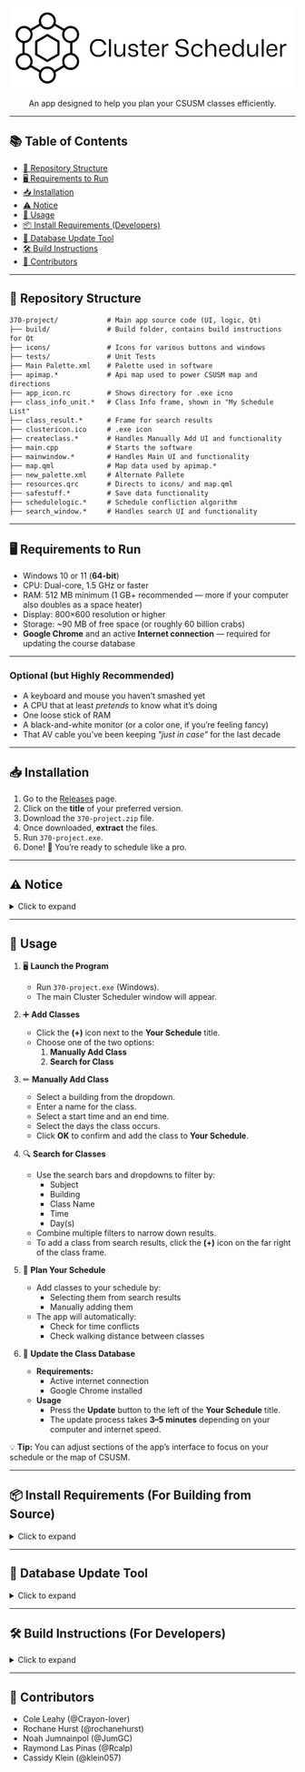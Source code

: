 <p align="center">
  <img src="370-project/icons/Cluster Banner.png" alt="Cluster Scheduler Banner" width="800">
</p>
<p align="center">An app designed to help you plan your CSUSM classes efficiently.</p>

---

## 📚 Table of Contents
- [📂 Repository Structure](#-repository-structure)
- [🖥 Requirements to Run](#-requirements-to-run)
- [📥 Installation](#-installation)
- [⚠ Notice](#-notice)
- [🚀 Usage](#-usage)
- [📦 Install Requirements (Developers)](#-install-requirements-for-building-from-source)
- [🐍 Database Update Tool](#-database-update-tool)
- [🛠 Build Instructions](#-build-instructions-for-developers)
- [👥 Contributors](#-contributors)

---

## 📂 Repository Structure
```
370-project/            # Main app source code (UI, logic, Qt)
├── build/              # Build folder, contains build instructions for Qt
├── icons/              # Icons for various buttons and windows
├── tests/              # Unit Tests
├── Main Palette.xml    # Palette used in software
├── apimap.*            # Api map used to power CSUSM map and directions
├── app_icon.rc         # Shows directory for .exe icno
├── class_info_unit.*   # Class Info frame, shown in "My Schedule List"
├── class_result.*      # Frame for search results
├── clustericon.ico     # .exe icon
├── createclass.*       # Handles Manually Add UI and functionality
├── main.cpp            # Starts the software
├── mainwindow.*        # Handles Main UI and functionality
├── map.qml             # Map data used by apimap.*
├── new_palette.xml     # Alternate Pallete
├── resources.qrc       # Directs to icons/ and map.qml 
├── safestuff.*         # Save data functionality
├── schedulelogic.*     # Schedule confliction algorithm
├── search_window.*     # Handles search UI and functionality
```
---

## 🖥 Requirements to Run
- Windows 10 or 11 (**64-bit**)
- CPU: Dual-core, 1.5 GHz or faster
- RAM: 512 MB minimum (1 GB+ recommended — more if your computer also doubles as a space heater)
- Display: 800×600 resolution or higher
- Storage: ~90 MB of free space (or roughly 60 billion crabs)
- **Google Chrome** and an active **Internet connection** — required for updating the course database

---

### Optional (but Highly Recommended)
- A keyboard and mouse you haven’t smashed yet
- A CPU that at least *pretends* to know what it’s doing
- One loose stick of RAM
- A black-and-white monitor (or a color one, if you’re feeling fancy)
- That AV cable you’ve been keeping *"just in case"* for the last decade

---

## 📥 Installation
1. Go to the [Releases](https://github.com/rochanehurst/CS370-Team3/releases/latest) page.
2. Click on the **title** of your preferred version.
3. Download the `370-project.zip` file.
4. Once downloaded, **extract** the files.
5. Run `370-project.exe`.
6. Done! 🎉 You’re ready to schedule like a pro.

---

## ⚠ Notice 
<details>
<summary>Click to expand</summary>

> We do not have $300 to spare to have this program validated by Microsoft.  
> You **will** get a virus alert from Windows Security — this is a **false positive**.  
> You are welcome to scan the file with any antivirus software you use and trust.

</details>

---

## 🚀 Usage

1. 🖥 **Launch the Program**
   - Run `370-project.exe` (Windows).
   - The main Cluster Scheduler window will appear.

2. ➕ **Add Classes**
   - Click the **(+)** icon next to the **Your Schedule** title.
   - Choose one of the two options:
     1. **Manually Add Class**
     2. **Search for Class**

3. ✏ **Manually Add Class**
   - Select a building from the dropdown.
   - Enter a name for the class.
   - Select a start time and an end time.
   - Select the days the class occurs.
   - Click **OK** to confirm and add the class to **Your Schedule**.

4. 🔍 **Search for Classes**
   - Use the search bars and dropdowns to filter by:
     - Subject
     - Building
     - Class Name
     - Time
     - Day(s)
   - Combine multiple filters to narrow down results.
   - To add a class from search results, click the **(+)** icon on the far right of the class frame.

5. 📅 **Plan Your Schedule**
   - Add classes to your schedule by:
     - Selecting them from search results
     - Manually adding them
   - The app will automatically:
     - Check for time conflicts
     - Check walking distance between classes

6. 🔄 **Update the Class Database**
   - **Requirements:**
     - Active internet connection  
     - Google Chrome installed  
   - **Usage**
     - Press the **Update** button to the left of the **Your Schedule** title.  
     - The update process takes **3–5 minutes** depending on your computer and internet speed.


💡 **Tip:** You can adjust sections of the app’s interface to focus on your schedule or the map of CSUSM.

---


## 📦 Install Requirements (For Building from Source)
<details>
<summary>Click to expand</summary>
  
Before you can build Cluster Scheduler, make sure you have:

- [Qt Community Edition 17.0.0](https://www.qt.io/download)
- A C++17-compatible compiler  
  - **Windows:** MSVC (Visual Studio) or MinGW  
  - **Linux/macOS:** GCC or Clang
- [CMake](https://cmake.org/download/) (minimum version 3.16)
- Git (to clone the repository)
- (Optional) [Qt Creator IDE](https://www.qt.io/product/development-tools) for an easier build process
</details>

---

## 🐍 Database Update Tool
<details>
<summary>Click to expand</summary>
  
Cluster Scheduler includes a small helper program for updating the class database.

### File Location
If building from source, the Python script can be found at:

`370-project/Desktop_Qt_6_9_1_MinGW_64_bit-Release/class_finder/data_extractor`

### Options to Run It
- **Windows Users (No Python Required):**  
  Use the included `data_extractor.exe` file in the `/class_finder` folder.
  
- **Using Python Directly:**  
  1. Install [Python 3.10+](https://www.python.org/downloads/).
  2. Install required libraries:
     ```bash
     pip install selenium beautifulsoup4 pandas
     ```
  3. Run the script:
     ```bash
     python data_extractor.py
     ```

### What It Does
- Connects to the CSUSM course catalog
- Downloads the latest class data
- Updates the internal database used by Cluster Scheduler

> ⚠ **Important:** Running this tool will replace your current database file with the newest data.
>
> The update process typically takes 3–5 minutes to complete.
</details>

---

## 🛠 Build Instructions (For Developers)
<details>
<summary>Click to expand</summary>

If you want to modify Cluster Scheduler or build it yourself from source, here’s how:

### 1. Clone the Repository
```bash
git clone https://github.com/rochanehurst/CS370-Team3.git
cd CS370-Team3
```
### 2. Install Requirements
(See [Install Requirements](#-install-requirements-for-building-from-source) above.)

### 3. Build via CMake
```bash
mkdir build
cd build
cmake ..
cmake --build .
```
</details>

---

## 👥 Contributors
- Cole Leahy (@Crayon-lover)
- Rochane Hurst (@rochanehurst)
- Noah Jumnainpol (@JumGC)
- Raymond Las Pinas (@Rcalp)
- Cassidy Klein (@klein057)

